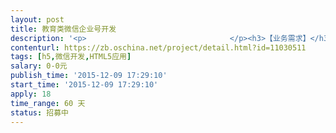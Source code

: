 ```yaml
---                
layout: post       
title: 教育类微信企业号开发           
description: '<p>                                </p><h3>【业务需求】</h3><h4>一、项目描述</h4><p>基于微信企业号，利用h5页面开发技术和微信开发技术，开发在线教育平台，包涵前端和后台。</p><h4>二、功能需求</h4><p>1、可参考365好老师、跟谁学 。</p><p>2、能够自适应手机端和平板（常用移动设备）。</p><p>2、详细要求看附件需求列表。</p><h4>三、现有资源</h4><p>1、没UI和原型 完全需要从零开始。</p><p>2、只有附件中的功能需求列表。</p><p>3、具体情况我们确认开发者后可以详谈。</p><h4>四、技术要求</h4><p><span style="color: rgb(51, 51, 51); font-size: 14px;">h5、微信开发、熟练掌握api。</span><br></p><h4>五、非功能性要求</h4><p>1、开发人员可以和我们沟通更详细的业务需求，我们也很希望能够得到开发者的最佳方案。我们希望能够和接包方（开发人员）建立良好、长期的合作关系。</p><p>2、页面简洁友好。</p><h3>【人员要求】</h3><h4>一、能力要求</h4><p>1、优先考虑做过类似项目的接包方，开发人员需要至少三年开发经验。</p><p>2、能有质保服务的团队和个人接包。（具体期限可协商，不能提供质保服务请不要报名）。</p><h4>二、其他要求</h4><p>我们项目是无预算的，希望在筛选的过程中看到您中肯的预算。后续的费用我们会按照平台规则打入。</p><h3>【交付要求】</h3><h4>一、交付物要求</h4><p>1、产品开发完毕并通过线上测试。</p><p>2、交付开发文档。</p><h4>二、验收基准</h4><p>1、产品开发完毕并通过线上测试</p><p>2、功能完善，无BUG。</p><p>3、使用流畅，无明显卡顿。</p><h3>【支付方式】</h3><p>按照报名者的方式双方协商，可以一次性可以分阶段（具体可以协商）。</p><p><span style="color: rgb(0, 0, 0); font-size: 1.17rem;"><br></span></p><p><br></p><h3><br></h3><p>                            </p>'     
contenturl: https://zb.oschina.net/project/detail.html?id=11030511      
tags: [h5,微信开发,HTML5应用]            
salary: 0-0元          
publish_time: '2015-12-09 17:29:10'         
start_time: '2015-12-09 17:29:10'           
apply: 18                   
time_range: 60 天              
status: 招募中                  
---                 
```


